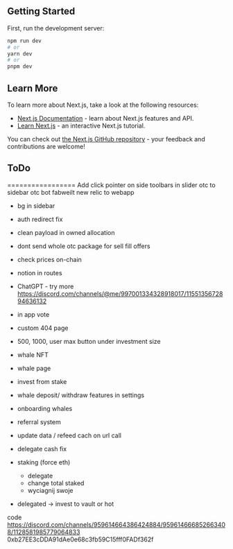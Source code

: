 ## Getting Started

First, run the development server:

```bash
npm run dev
# or
yarn dev
# or
pnpm dev
```

## Learn More

To learn more about Next.js, take a look at the following resources:

- [Next.js Documentation](https://nextjs.org/docs) - learn about Next.js features and API.
- [Learn Next.js](https://nextjs.org/learn) - an interactive Next.js tutorial.

You can check out [the Next.js GitHub repository](https://github.com/vercel/next.js/) - your feedback and contributions are welcome!


## ToDo
=================
Add click pointer on side toolbars in slider
otc to sidebar
otc bot
fabweilt
new relic to webapp


- bg in sidebar
- auth redirect fix
- clean payload in owned allocation
- dont send whole otc package for sell fill offers
- check prices on-chain


- notion in routes
- ChatGPT - try more https://discord.com/channels/@me/997001334328918017/1155135672894636132

- in app vote
- custom 404 page
- 500, 1000, user max button under investment size

- whale NFT
- whale page
- invest from stake
- whale deposit/ withdraw features in settings
- onboarding whales
- referral system
- update data / refeed cach on url call

- delegate cash fix
- staking (force eth)
  - delegate
  - change total staked
  - wyciagnij swoje
- delegated -> invest to vault or hot








code
https://discord.com/channels/959614664386424884/959614666852663408/1128581985779064833
0xb27EE3cDDA91dAe0e68c3fb59C15fff0FADf362f



